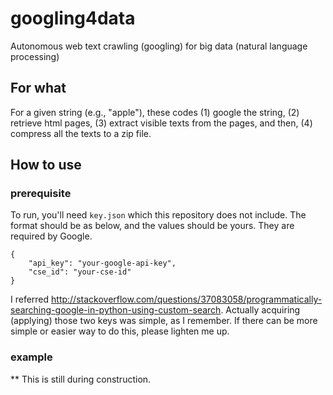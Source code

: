 # googling4data

Autonomous web text crawling (googling) for big data (natural language processing)

## For what

For a given string (e.g., "apple"), these codes (1) google the string, (2) retrieve html pages, (3) extract visible texts from the pages, and then, (4) compress all the texts to a zip file.

## How to use

### prerequisite
To run, you'll need `key.json` which this repository does not include. The format should be as below, and the values should be yours. They are required by Google.

````
{
    "api_key": "your-google-api-key",
    "cse_id": "your-cse-id"
}
````

I referred http://stackoverflow.com/questions/37083058/programmatically-searching-google-in-python-using-custom-search. Actually acquiring (applying) those two keys was simple, as I remember. If there can be more simple or easier way to do this, please lighten me up.

### example
** This is still during construction.